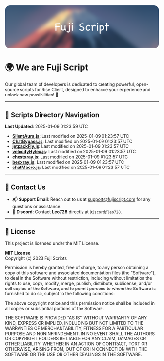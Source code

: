 ![Banner](.github/b.webp)

# 🌍 **We are Fuji Script**

Our global team of developers is dedicated to creating powerful, open-source scripts for Rise Client, designed to enhance your experience and unlock new possibilities! 🌟

---
<!-- SCRIPTS_NAVIGATION_START -->
## 📂 **Scripts Directory Navigation**

**Last Updated**: 2025-01-09 01:23:59 UTC

- **[SilentAura.js](scripts/SilentAura.js)**: Last modified on 2025-01-09 01:23:57 UTC
- **[ChatBypass.js](scripts/ChatBypass.js)**: Last modified on 2025-01-09 01:23:57 UTC
- **[jetpackFly.js](scripts/jetpackFly.js)**: Last modified on 2025-01-09 01:23:57 UTC
- **[velocityHylex.js](scripts/velocityHylex.js)**: Last modified on 2025-01-09 01:23:57 UTC
- **[chestxray.js](scripts/chestxray.js)**: Last modified on 2025-01-09 01:23:57 UTC
- **[bedxray.js](scripts/bedxray.js)**: Last modified on 2025-01-09 01:23:57 UTC
- **[chatMacro.js](scripts/chatMacro.js)**: Last modified on 2025-01-09 01:23:57 UTC

<!-- SCRIPTS_NAVIGATION_END -->

---

## 💬 **Contact Us**  
- 📬 **Support Email**: Reach out to us at [support@fujiscript.com](mailto:support@fujiscript.com) for any questions or assistance.  
- 💬 **Discord**: Contact **Leo728** directly at `Discord@leo728`.

---

## 📜 **License**

This project is licensed under the MIT License.  

**MIT License**  
Copyright (c) 2023 Fuji Scripts  

Permission is hereby granted, free of charge, to any person obtaining a copy of this software and associated documentation files (the "Software"), to deal in the Software without restriction, including without limitation the rights to use, copy, modify, merge, publish, distribute, sublicense, and/or sell copies of the Software, and to permit persons to whom the Software is furnished to do so, subject to the following conditions:  

The above copyright notice and this permission notice shall be included in all copies or substantial portions of the Software.  

THE SOFTWARE IS PROVIDED "AS IS", WITHOUT WARRANTY OF ANY KIND, EXPRESS OR IMPLIED, INCLUDING BUT NOT LIMITED TO THE WARRANTIES OF MERCHANTABILITY, FITNESS FOR A PARTICULAR PURPOSE AND NONINFRINGEMENT. IN NO EVENT SHALL THE AUTHORS OR COPYRIGHT HOLDERS BE LIABLE FOR ANY CLAIM, DAMAGES OR OTHER LIABILITY, WHETHER IN AN ACTION OF CONTRACT, TORT OR OTHERWISE, ARISING FROM, OUT OF OR IN CONNECTION WITH THE SOFTWARE OR THE USE OR OTHER DEALINGS IN THE SOFTWARE.  
